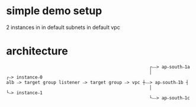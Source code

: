 # simple demo setup

2 instances in in default subnets in default vpc

# architecture
```
                                                      ┌⎯⎯> ap⎯south⎯1a
                                                      │                   ┌⎯> instance⎯0
alb ⎯> target group listener ⎯> target group ⎯> vpc ┼⎯⎯> ap⎯south⎯1b ┤
                                                      │                   └⎯> instance⎯1
                                                      └⎯⎯> ap⎯south⎯1c
```
